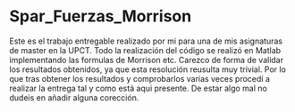 # Spar_Fuerzas_Morrison
Este es el trabajo entregable realizado por mi para una de mis asignaturas de master en la UPCT. Todo la realización del código se realizó en Matlab implementando las formulas de Morrison etc. Carezco de forma de validar los resultados obtenidos, ya que esta resolución reusulta muy trivial. Por lo que tras obtener los resultados y comprobarlos varias veces procedí a realizar la entrega tal y como está aqui presente. De estar algo mal no dudeis en añadir alguna corección.
